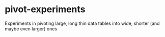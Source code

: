 # pivot-experiments
Experiments in pivoting large, long thin data tables into wide, shorter (and maybe even larger) ones

